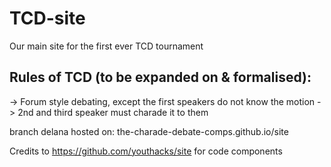 # TCD-site

Our main site for the first ever TCD tournament

## Rules of TCD (to be expanded on & formalised): 

-> Forum style debating, except the first speakers do not know the motion 
-> 2nd and third speaker must charade it to them

branch delana hosted on:
the-charade-debate-comps.github.io/site

Credits to https://github.com/youthacks/site for code components
